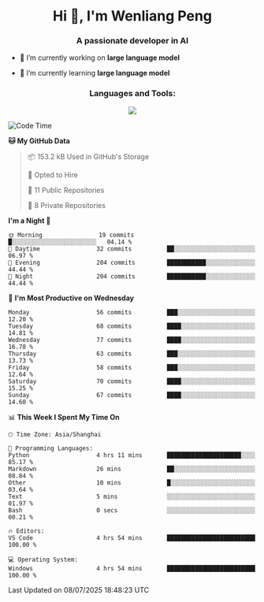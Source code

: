 <h1 align="center">Hi 👋, I'm Wenliang Peng</h1>
<h3 align="center">A passionate developer in AI</h3>

- 🔭 I’m currently working on **large language model**

- 🌱 I’m currently learning **large language model**

<!-- <h3 align="left">Connect with me:</h3> -->
<!-- <p align="left">
</p> -->

<h3 align="center">Languages and Tools:</h3>
<p align="center">
  <a href="https://skillicons.dev">
    <img src="https://skillicons.dev/icons?i=cpp,ros,docker,azure,git,linux,py,pytorch,cmake,githubactions,powershell,md&perline=6" />
  </a>
</p>


<!-- <p><img align="center" src="https://github-readme-stats.vercel.app/api/top-langs?username=bpwl0121&show_icons=true&locale=en&layout=compact" alt="bpwl0121" /></p> -->

<!-- <p><img align="center" src="https://github-readme-streak-stats.herokuapp.com/?user=bpwl0121&" alt="bpwl0121" /></p> -->

<!--START_SECTION:waka-->
![Code Time](http://img.shields.io/badge/Code%20Time-303%20hrs%2059%20mins-blue)

**🐱 My GitHub Data** 

> 📦 153.2 kB Used in GitHub's Storage 
 > 
> 💼 Opted to Hire
 > 
> 📜 11 Public Repositories 
 > 
> 🔑 8 Private Repositories 
 > 
**I'm a Night 🦉** 

```text
🌞 Morning                19 commits          █░░░░░░░░░░░░░░░░░░░░░░░░   04.14 % 
🌆 Daytime                32 commits          ██░░░░░░░░░░░░░░░░░░░░░░░   06.97 % 
🌃 Evening                204 commits         ███████████░░░░░░░░░░░░░░   44.44 % 
🌙 Night                  204 commits         ███████████░░░░░░░░░░░░░░   44.44 % 
```
📅 **I'm Most Productive on Wednesday** 

```text
Monday                   56 commits          ███░░░░░░░░░░░░░░░░░░░░░░   12.20 % 
Tuesday                  68 commits          ████░░░░░░░░░░░░░░░░░░░░░   14.81 % 
Wednesday                77 commits          ████░░░░░░░░░░░░░░░░░░░░░   16.78 % 
Thursday                 63 commits          ███░░░░░░░░░░░░░░░░░░░░░░   13.73 % 
Friday                   58 commits          ███░░░░░░░░░░░░░░░░░░░░░░   12.64 % 
Saturday                 70 commits          ████░░░░░░░░░░░░░░░░░░░░░   15.25 % 
Sunday                   67 commits          ████░░░░░░░░░░░░░░░░░░░░░   14.60 % 
```


📊 **This Week I Spent My Time On** 

```text
🕑︎ Time Zone: Asia/Shanghai

💬 Programming Languages: 
Python                   4 hrs 11 mins       █████████████████████░░░░   85.17 % 
Markdown                 26 mins             ██░░░░░░░░░░░░░░░░░░░░░░░   08.84 % 
Other                    10 mins             █░░░░░░░░░░░░░░░░░░░░░░░░   03.64 % 
Text                     5 mins              ░░░░░░░░░░░░░░░░░░░░░░░░░   01.97 % 
Bash                     0 secs              ░░░░░░░░░░░░░░░░░░░░░░░░░   00.21 % 

🔥 Editors: 
VS Code                  4 hrs 54 mins       █████████████████████████   100.00 % 

💻 Operating System: 
Windows                  4 hrs 54 mins       █████████████████████████   100.00 % 
```


 Last Updated on 08/07/2025 18:48:23 UTC
<!--END_SECTION:waka-->
